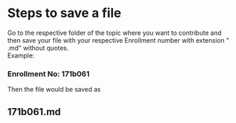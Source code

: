 # Steps to save a file

Go to the respective folder of the topic where you want to contribute and then save your file with your respective Enrollment number with extension " .md" without quotes. <br>
Example:<br>
### Enrollment No: 171b061 <br>
Then the file would be saved as <br> 
## 171b061.md
